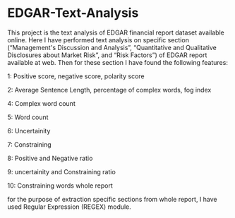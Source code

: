 # EDGAR-Text-Analysis
This project is the text analysis of EDGAR financial report dataset available online.
Here I have performed text analysis on specific section (“Management's Discussion and Analysis”, 
“Quantitative and Qualitative Disclosures about Market Risk”, and “Risk Factors”) of EDGAR report available at web.
Then for these section I have found the following features:

1: Positive score, negative score, polarity score

2: Average Sentence Length, percentage of complex words, fog index

4: Complex word count

5: Word count

6: Uncertainity

7: Constraining

8: Positive and Negative ratio

9: uncertainity and Constraining ratio

10: Constraining words whole report

for the purpose of extraction specific sections from whole report, I have used Regular Expression (REGEX) module.
